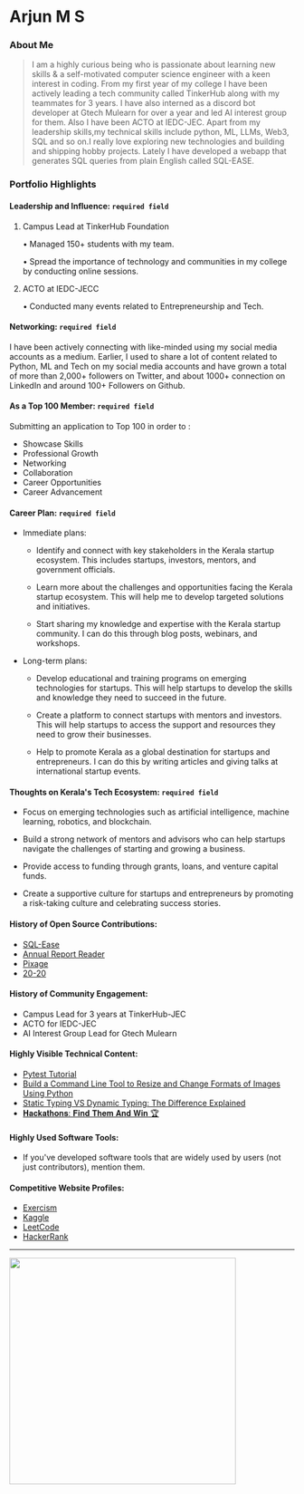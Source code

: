 # Arjun M S

### About Me

> I am a highly curious being who is passionate about learning new skills & a self-motivated computer science engineer with a keen interest in coding. From my first year of my college I have been actively leading a tech community called TinkerHub along with my teammates for 3 years. I have also interned as a discord bot developer at Gtech Mulearn for over a year and led AI interest group for them. Also I have been ACTO at IEDC-JEC.
Apart from my leadership skills,my technical skills include python, ML, LLMs, Web3, SQL and so on.I really love exploring new technologies and building and shipping hobby projects. Lately I have developed a webapp that generates SQL queries from plain English called SQL-EASE.

### Portfolio Highlights

#### Leadership and Influence: `required field`

1. Campus Lead at TinkerHub Foundation

    • Managed 150+ students with my team.

    • Spread the importance of technology and communities in my college by conducting online sessions.

2. ACTO at IEDC-JECC

    • Conducted many events related to Entrepreneurship and Tech.

#### Networking: `required field`

I have been actively connecting with like-minded using my social media accounts as a medium. Earlier, I used to share a lot of content related to Python, ML and Tech on my social media accounts and have grown a total of more than 2,000+ followers on Twitter, and about 1000+ connection on LinkedIn and around 100+ Followers on Github.

#### As a Top 100 Member: `required field`
Submitting an application to Top 100 in order to : 
- Showcase Skills
- Professional Growth
- Networking
- Collaboration
- Career Opportunities
- Career Advancement

#### Career Plan: `required field`

- Immediate plans:

    - Identify and connect with key stakeholders in the Kerala startup ecosystem. This includes startups, investors, mentors, and government officials.

    - Learn more about the challenges and opportunities facing the Kerala startup ecosystem. This will help me to develop targeted solutions and initiatives.

    - Start sharing my knowledge and expertise with the Kerala startup community. I can do this through blog posts, webinars, and workshops.

- Long-term plans:

    - Develop educational and training programs on emerging technologies for startups. This will help startups to develop the skills and knowledge they need to succeed in the future.

    - Create a platform to connect startups with mentors and investors. This will help startups to access the support and resources they need to grow their businesses.

    - Help to promote Kerala as a global destination for startups and entrepreneurs. I can do this by writing articles and giving talks at international startup events. 

#### Thoughts on Kerala's Tech Ecosystem: `required field`

- Focus on emerging technologies such as artificial intelligence, machine learning, robotics, and blockchain.

- Build a strong network of mentors and advisors who can help startups navigate the challenges of starting and growing a business.

- Provide access to funding through grants, loans, and venture capital funds.

- Create a supportive culture for startups and entrepreneurs by promoting a risk-taking culture and celebrating success stories.

#### History of Open Source Contributions:

- [SQL-Ease](https://sqlease.buildnship.in/)
- [Annual Report Reader](https://github.com/arjun-ms/Annual-Report-Reader)
- [Pixage](https://github.com/arjun-ms/Pixage)
- [20-20](https://github.com/arjun-ms/20-20)

#### History of Community Engagement:

- Campus Lead for 3 years at TinkerHub-JEC
- ACTO for IEDC-JEC
- AI Interest Group Lead for Gtech Mulearn

#### Highly Visible Technical Content:

- [Pytest Tutorial](https://www.lambdatest.com/learning-hub/pytest-tutorial)
- [Build a Command Line Tool to Resize and Change Formats of Images Using Python](https://betterprogramming.pub/build-a-command-line-tool-to-resize-and-change-formats-of-images-using-python-40c1149ea80e)
- [Static Typing VS Dynamic Typing: The Difference Explained](https://medium.com/@arjun-ms/static-typing-vs-dynamic-typing-the-difference-explained-9b6c847ac1ee)
- [𝐇𝐚𝐜𝐤𝐚𝐭𝐡𝐨𝐧𝐬: 𝐅𝐢𝐧𝐝 𝐓𝐡𝐞𝐦 𝐀𝐧𝐝 𝐖𝐢𝐧 🏆](https://medium.com/@arjun-ms/-fb09722e21d6)

#### Highly Used Software Tools:

- If you've developed software tools that are widely used by users (not just contributors), mention them.

#### Competitive Website Profiles:

- [Exercism](https://exercism.org/profiles/arjun-ms)
- [Kaggle](https://www.kaggle.com/arjunachu)
- [LeetCode](https://leetcode.com/arjun-ms/)
- [HackerRank](https://www.hackerrank.com/profile/arjun_ms)

---
<img
    src="https://mulearn.org/embed/rank/arjunms@mulearn"
    width="400px">
</img>

